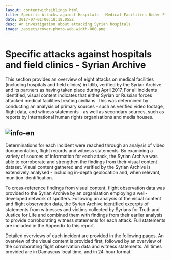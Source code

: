 ```yaml
---
layout: contentwithsiblings.html
title: Specific Attacks against Hospitals - Medical Facilities Under Fire
date: 2017-07-01T00:18:18.055Z
desc: An investigation about attacking Syrian hospitals
image: /assets/cover-photo-web.width-800.png
---
```


# Specific attacks against hospitals and field clinics - Syrian Archive

This section provides an overview of eight attacks on medical facilities (including hospitals and field clinics) in Idlib, verified by the Syrian Archive and its partners as having taken place during April 2017. For all incidents identified, visual content indicates that either Syrian or Russian forces attacked medical facilities treating civilians. This was determined by conducting an analysis of primary sources - such as verified video footage, flight data, and witness statements - as well as secondary sources, such as reports by international human rights organisations and media houses.

## ![info-en][1]

Determinations for each incident were reached through an analysis of video documentation, flight records and witness statements. By examining a variety of sources of information for each attack, the Syrian Archive was able to corroborate and strengthen the findings from their visual content dataset. Visual content gathered and verified by the Syrian Archive is extensively analysed - including in-depth geolocation and, when relevant, munition identification.

To cross-reference findings from visual content, flight observation data was provided to the Syrian Archive by an organisation employing a well-developed network of spotters. Following an analysis of the visual content and flight observation data, the Syrian Archive identified excerpts of statements from witnesses and victims collected by Syrians for Truth and Justice for Life and combined them with findings from their earlier analysis to provide corroborating witness statements for each attack. Full statements are included in the Appendix to this report.

Detailed overviews of each incident are provided in the following pages. An overview of the visual content is provided first, followed by an overview of the corroborating flight observation data and witness statements. All times provided are in Damascus local time, and in 24-hour format.

[1]: /assets/info-en.width-800.png
